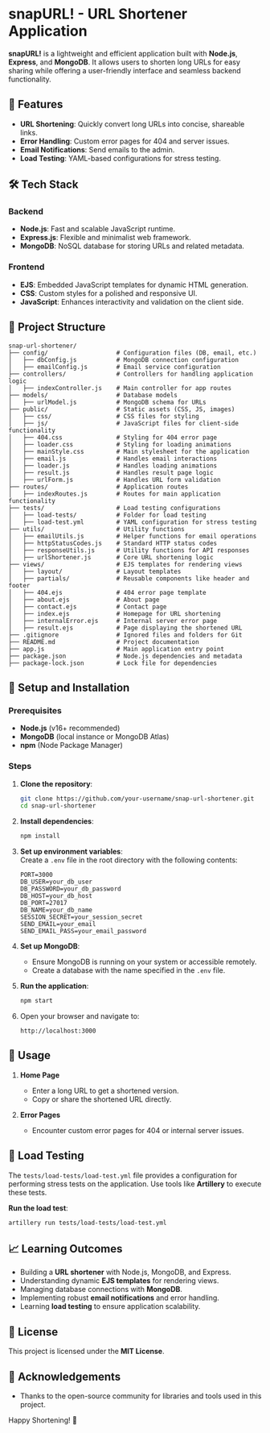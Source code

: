 # snapURL! - URL Shortener Application  

**snapURL!** is a lightweight and efficient application built with **Node.js**, **Express**, and **MongoDB**. It allows users to shorten long URLs for easy sharing while offering a user-friendly interface and seamless backend functionality.  

## 🚀 Features  

- **URL Shortening**: Quickly convert long URLs into concise, shareable links.    
- **Error Handling**: Custom error pages for 404 and server issues.    
- **Email Notifications**: Send emails to the admin.  
- **Load Testing**: YAML-based configurations for stress testing.  

## 🛠️ Tech Stack  

### Backend  
- **Node.js**: Fast and scalable JavaScript runtime.  
- **Express.js**: Flexible and minimalist web framework.  
- **MongoDB**: NoSQL database for storing URLs and related metadata.  

### Frontend  
- **EJS**: Embedded JavaScript templates for dynamic HTML generation.  
- **CSS**: Custom styles for a polished and responsive UI.  
- **JavaScript**: Enhances interactivity and validation on the client side.  

## 📂 Project Structure  

```plaintext
snap-url-shortener/
├── config/                   # Configuration files (DB, email, etc.)
│   ├── dbConfig.js           # MongoDB connection configuration
│   ├── emailConfig.js        # Email service configuration
├── controllers/              # Controllers for handling application logic
│   ├── indexController.js    # Main controller for app routes
├── models/                   # Database models
│   ├── urlModel.js           # MongoDB schema for URLs
├── public/                   # Static assets (CSS, JS, images)
│   ├── css/                  # CSS files for styling
│   ├── js/                   # JavaScript files for client-side functionality
│   ├── 404.css               # Styling for 404 error page
│   ├── loader.css            # Styling for loading animations
│   ├── mainStyle.css         # Main stylesheet for the application
│   ├── email.js              # Handles email interactions
│   ├── loader.js             # Handles loading animations
│   ├── result.js             # Handles result page logic
│   ├── urlForm.js            # Handles URL form validation
├── routes/                   # Application routes
│   ├── indexRoutes.js        # Routes for main application functionality
├── tests/                    # Load testing configurations
│   ├── load-tests/           # Folder for load testing
│   ├── load-test.yml         # YAML configuration for stress testing
├── utils/                    # Utility functions
│   ├── emailUtils.js         # Helper functions for email operations
│   ├── httpStatusCodes.js    # Standard HTTP status codes
│   ├── responseUtils.js      # Utility functions for API responses
│   ├── urlShortener.js       # Core URL shortening logic
├── views/                    # EJS templates for rendering views
│   ├── layout/               # Layout templates
│   ├── partials/             # Reusable components like header and footer
│   ├── 404.ejs               # 404 error page template
│   ├── about.ejs             # About page
│   ├── contact.ejs           # Contact page
│   ├── index.ejs             # Homepage for URL shortening
│   ├── internalError.ejs     # Internal server error page
│   ├── result.ejs            # Page displaying the shortened URL
├── .gitignore                # Ignored files and folders for Git
├── README.md                 # Project documentation
├── app.js                    # Main application entry point
├── package.json              # Node.js dependencies and metadata
├── package-lock.json         # Lock file for dependencies
```

## 🔧 Setup and Installation  

### Prerequisites  

- **Node.js** (v16+ recommended)  
- **MongoDB** (local instance or MongoDB Atlas)  
- **npm** (Node Package Manager)  

### Steps  

1. **Clone the repository**:  
   ```bash
   git clone https://github.com/your-username/snap-url-shortener.git
   cd snap-url-shortener
   ```

2. **Install dependencies**:  
   ```bash
   npm install
   ```

3. **Set up environment variables**:  
   Create a `.env` file in the root directory with the following contents:  
   ```plaintext
   PORT=3000
   DB_USER=your_db_user
   DB_PASSWORD=your_db_password
   DB_HOST=your_db_host
   DB_PORT=27017
   DB_NAME=your_db_name
   SESSION_SECRET=your_session_secret
   SEND_EMAIL=your_email
   SEND_EMAIL_PASS=your_email_password
   ```

4. **Set up MongoDB**:  
   - Ensure MongoDB is running on your system or accessible remotely.  
   - Create a database with the name specified in the `.env` file.  

5. **Run the application**:  
   ```bash
   npm start
   ```

6. Open your browser and navigate to:  
   ```plaintext
   http://localhost:3000
   ```

## 📜 Usage  

1. **Home Page**  
   - Enter a long URL to get a shortened version.  
   - Copy or share the shortened URL directly.   

2. **Error Pages**  
   - Encounter custom error pages for 404 or internal server issues.  

## 🧪 Load Testing  

The `tests/load-tests/load-test.yml` file provides a configuration for performing stress tests on the application. Use tools like **Artillery** to execute these tests.  

**Run the load test**:  
```bash
artillery run tests/load-tests/load-test.yml
```

## 📈 Learning Outcomes  

- Building a **URL shortener** with Node.js, MongoDB, and Express.  
- Understanding dynamic **EJS templates** for rendering views.  
- Managing database connections with **MongoDB**.  
- Implementing robust **email notifications** and error handling.  
- Learning **load testing** to ensure application scalability.  

## 📜 License  

This project is licensed under the **MIT License**.

## 🌟 Acknowledgements  

- Thanks to the open-source community for libraries and tools used in this project.   

Happy Shortening! 🎉  